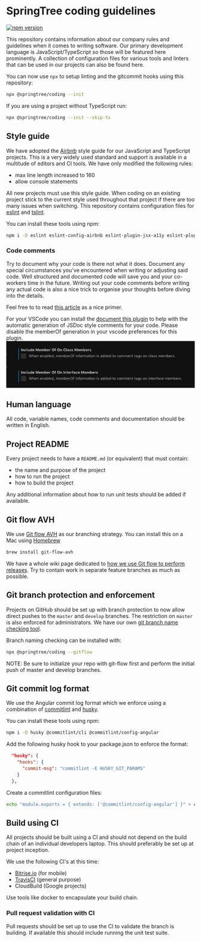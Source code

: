 # SpringTree coding guidelines

[![npm version](https://badge.fury.io/js/%40springtree%2Fcoding.svg)](https://badge.fury.io/js/%40springtree%2Fcoding)

This repository contains information about our company rules and guidelines when it comes to writing software.
Our primary development language is JavaScript/TypeScript so those will be featured here prominently.
A collection of configuration files for various tools and linters that can be used in our projects can also be found here.

You can now use `npx` to setup linting and the gitcommit hooks using this repository:

```bash
npx @springtree/coding --init
```

If you are using a project without TypeScript run:

```bash
npx @springtree/coding --init --skip-ts
```

## Style guide

We have adopted the [Airbnb](https://github.com/airbnb/javascript) style guide for our JavaScript and TypeScript projects.
This is a very widely used standard and support is available in a multitude of editors and CI tools.
We have only modified the following rules:

* max line length increased to 160
* allow console statements

All new projects must use this style guide.
When coding on an existing project stick to the current style used throughout that project if there are too many issues when switching.
This repository contains configuration files for [eslint](linters/.eslintrc) and [tslint](linters/.tslint.json).

You can install these tools using npm:

```bash
npm i -D eslint eslint-config-airbnb eslint-plugin-jsx-a11y eslint-plugin-react eslint-plugin-import tslint tslint-config-airbnb
```

### Code comments

Try to document why your code is there not what it does.
Document any special circumstances you've encountered when writing or adjusting said code.
Well structured and documented code will save you and your co-workers time in the future.
Writing out your code comments before writing any actual code is also a nice trick to organise your thoughts before diving into the details.

Feel free to to read [this article](https://medium.freecodecamp.org/code-comments-the-good-the-bad-and-the-ugly-be9cc65fbf83) as a nice primer.

For your VSCode you can install the [document this plugin](https://marketplace.visualstudio.com/itemdetails?itemName=joelday.docthis) to help with the automatic generation of JSDoc style comments for your code.
Please disable the memberOf generation in your vscode preferences for this plugin.
![document this setting](docs/document_this.png)

## Human language

All code, variable names, code comments and documentation should be written in English.

## Project README

Every project needs to have a `README.md` (or equivalent) that must contain:

* the name and purpose of the project
* how to run the project
* how to build the project

Any additional information about how to run unit tests should be added if available.

## Git flow AVH

We use [Git flow AVH](https://github.com/petervanderdoes/gitflow-avh) as our branching strategy.
You can install this on a Mac using [Homebrew](https://brew.sh/)

```bash
brew install git-flow-avh
```

We have a whole wiki page dedicated to [how we use Git flow to perform releases](https://github.com/SpringTree/coding-guidelines/wiki/Release-&-development-flow).
Try to contain work in separate feature branches as much as possible.

## Git branch protection and enforcement

Projects on GitHub should be set up with branch protection to now allow direct pushes to the `master` and `develop` branches.
The restriction on `master` is also enforced for administrators.
We have our own [git branch name checking tool](https://github.com/SpringTree/check-git-branch-name).

Branch naming checking can be installed with:

```bash
npx @springtree/coding --gitflow
```

NOTE: Be sure to initialize your repo with git-flow first and perform the initial push of master and develop branches.

## Git commit log format

We use the Angular commit log format which we enforce using a combination of [commitlint](https://github.com/marionebl/commitlint) and [husky](https://github.com/typicode/husky).

You can install these tools using npm:

```bash
npm i -D husky @commitlint/cli @commitlint/config-angular
```

Add the following husky hook to your package.json to enforce the format:

```json
  "husky": {
    "hooks": {
      "commit-msg": "commitlint -E HUSKY_GIT_PARAMS"
    }
  },
```

Create a commitlint configuration files:

```bash
echo "module.exports = { extends: ['@commitlint/config-angular'] }" > commitlint.config.js
```

## Build using CI

All projects should be built using a CI and should not depend on the build chain of an individual developers laptop.
This should preferably be set up at project inception.

We use the following CI's at this time:

* [Bitrise.io](http://bitrise.io) (for mobile)
* [TravisCI](https://travis-ci.com) (general purpose)
* CloudBuild (Google projects)

Use tools like docker to encapsulate your build chain.

### Pull request validation with CI

Pull requests should be set up to use the CI to validate the branch is building.
If available this should include running the unit test suite.
